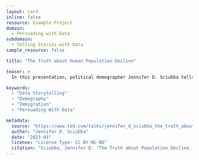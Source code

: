 ```yaml
---
layout: card
inline: false
resource: Example Project
domain:
  - Persuading with Data
subdomain:
  - Telling Stories with Data
sample_resource: false

title: "The Truth about Human Population Decline"

teaser: >
  In this presentation, political demographer Jennifer D. Sciubba tells a data-driven story about global population trends and some ways governments might plan for them. While the world's total population continues to grow, the global fertility rate has been plummeting for decades, and this will make for a significant population decline by the next century. In many countries, the share of citizens over the age of 60 will increase from around 15% to over 30% within the next 100 years. Considering these demographic projections, Sciubba asks, "what possible worlds might we create if we thoughtfully planned for an older, smaller population?" She then moves to outline three possible scenarios in an attempt to dramatize a spectrum of possible outcomes we might move toward. As a pedagogical model to inspire student work, this presentation is interesting for the way it uses both historical data and future projections to underscore the long-term consequences of present-day decisions and policies concerning economic models, immigration reform, and social welfare programs.

keywords:
  - "Data Storytelling"
  - "Demography"
  - "Immigration"
  - "Persuading With Data"

metadata:
  source: "https://www.ted.com/talks/jennifer_d_sciubba_the_truth_about_human_population_decline?subtitle=en&trigger=5s"
  author: "Jennifer D. Sciubba"
  date: "2023-04"
  license: "License Type: CC BY-NC-ND"
  citation: "Sciubba, Jennifer D. 'The Truth about Population Decline.' TED Talk, 2023. https://www.ted.com/talks/jennifer_d_sciubba_the_truth_about_human_population_decline?subtitle=en&trigger=5s"
---
```

